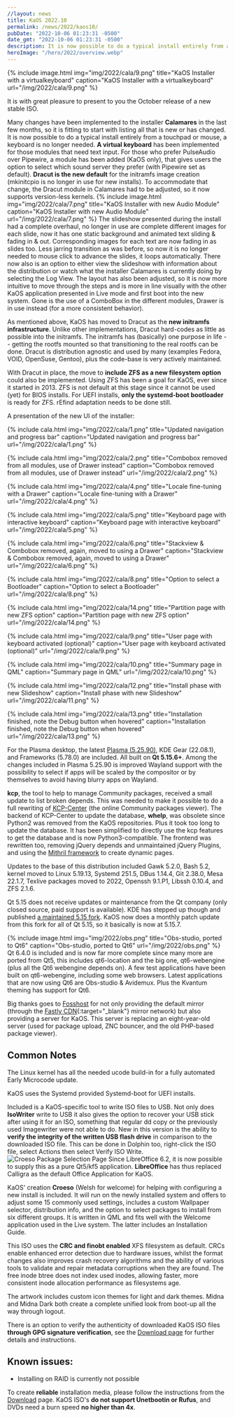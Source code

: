 ```yaml
---
//layout: news
title: KaOS 2022.10
permalink: /news/2022/kaos10/
pubDate: "2022-10-06 01:23:31 -0500"
date_gmt: "2022-10-06 01:23:31 -0500"
description: It is now possible to do a typical install entirely from a touchpad or mouse, a keyboard is no longer needed. A virtual keyboard has been implemented for those modules that need text
heroImage: "/hero/2022/overview.webp"
---
```


{% include image.html
            img="img/2022/cala/9.png"
            title="KaOS Installer with a virtualkeyboard"
            caption="KaOS Installer with a virtualkeyboard"
            url="/img/2022/cala/9.png" %}

It is with great pleasure to present to you the October release of a new stable ISO.

Many changes have been implemented to the installer **Calamares** in the last few months, so it is fitting to start with listing all that is new or has changed.
It is now possible to do a typical install entirely from a touchpad or mouse, a keyboard is no longer needed. **A virtual keyboard** has been implemented for those modules that need text input.
For those who prefer PulseAudio over Pipewire, a module has been added (KaOS only), that gives users the option to select which sound server they prefer (with Pipewire set as default).
**Dracut is the new default** for the initramfs image creation (mkinitcpio is no longer in use for new installs). To accommodate that change, the Dracut module in Calamares had to be adjusted, so it now supports version-less kernels.
{% include image.html
            img="img/2022/cala/7.png"
            title="KaOS Installer with new Audio Module"
            caption="KaOS Installer with new Audio Module"
            url="/img/2022/cala/7.png" %}
The slideshow presented during the install had a complete overhaul, no longer in use are complete different images for each slide, now it has one static background and animated text sliding & fading in & out. Corresponding images for each text are now fading in as slides too. Less jarring transition as was before, so now it is no longer needed to mouse click to advance the slides, it loops automatically.
There now also is an option to either view the slideshow with information about the distribution or watch what the installer Calamares is currently doing by selecting the Log View.
The layout has also been adjusted, so it is now more intuitive to move through the steps and is more in line visually with the other KaOS application presented in Live mode and first boot into the new system. Gone is the use of a ComboBox in the different modules, Drawer is in use instead (for a more consistent behavior).

As mentioned above, KaOS has moved to Dracut as the **new initramfs infrastructure**. Unlike other implementations, Dracut hard-codes as little as possible into the initramfs. The initramfs has (basically) one purpose in life -- getting the rootfs mounted so that transitioning to the real rootfs can be done. Dracut is distribution agnostic and used by many (examples Fedora, VOID, OpenSuse, Gentoo), plus the code-base is very actively maintained.

With Dracut in place, the move to **include ZFS as a new filesystem option** could also be implemented. Using ZFS has been a goal for KaOS, ever since it started in 2013. ZFS is not default at this stage since it cannot be used (yet) for BIOS installs. For UEFI installs, **only the systemd-boot bootloader** is ready for ZFS. rEfind adaptation needs to be done still.

A presentation of the new UI of the installer:

{% include cala.html
            img="img/2022/cala/1.png"
            title="Updated navigation and progress bar"
            caption="Updated navigation and progress bar"
            url="/img/2022/cala/1.png" %}

{% include cala.html
            img="img/2022/cala/2.png"
            title="Combobox removed from all modules, use of Drawer instead"
            caption="Combobox removed from all modules, use of Drawer instead"
            url="/img/2022/cala/2.png" %}

{% include cala.html
            img="img/2022/cala/4.png"
            title="Locale fine-tuning with a Drawer"
            caption="Locale fine-tuning with a Drawer"
            url="/img/2022/cala/4.png" %}

{% include cala.html
            img="img/2022/cala/5.png"
            title="Keyboard page with interactive keyboard"
            caption="Keyboard page with interactive keyboard"
            url="/img/2022/cala/5.png" %}

{% include cala.html
            img="img/2022/cala/6.png"
            title="Stackview & Combobox removed, again, moved to using a Drawer"
            caption="Stackview & Combobox removed, again, moved to using a Drawer"
            url="/img/2022/cala/6.png" %}

{% include cala.html
            img="img/2022/cala/8.png"
            title="Option to select a Bootloader"
            caption="Option to select a Bootloader"
            url="/img/2022/cala/8.png" %}

{% include cala.html
            img="img/2022/cala/14.png"
            title="Partition page with new ZFS option"
            caption="Partition page with new ZFS option"
            url="/img/2022/cala/14.png" %}

{% include cala.html
            img="img/2022/cala/9.png"
            title="User page with keyboard activated (optional)"
            caption="User page with keyboard activated (optional)"
            url="/img/2022/cala/9.png" %}

{% include cala.html
            img="img/2022/cala/10.png"
            title="Summary page in QML"
            caption="Summary page in QML"
            url="/img/2022/cala/10.png" %}

{% include cala.html
            img="img/2022/cala/12.png"
            title="Install phase with new Slideshow"
            caption="Install phase with new Slideshow"
            url="/img/2022/cala/11.png" %}

{% include cala.html
            img="img/2022/cala/13.png"
            title="Installation finished, note the Debug button when hovered"
            caption="Installation finished, note the Debug button when hovered"
            url="/img/2022/cala/13.png" %}

For the Plasma desktop, the latest [Plasma (5.25.90)](https://kde.org/announcements/plasma/5/5.25.90/), KDE Gear (22.08.1), and Frameworks (5.78.0) are included. All built on **Qt 5.15.6+**. Among the changes included in Plasma 5.25.90 is improved Wayland support with the possibility to select if apps will be scaled by the compositor or by themselves to avoid having blurry apps on Wayland.

**kcp**, the tool to help to manage Community packages, received a small update to list broken depends.
This was needed to make it possible to do a full rewriting of [KCP-Center](https://kaos-community-packages.github.io) (the online Community packages viewer).
The backend of KCP-Center to update the database, **whelp**, was obsolete since Python2 was removed from the KaOS repositories.
Plus it took too long to update the database. It has been simplified to directly use the kcp features to get the database and is now Python3-compatible.
The frontend was rewritten too, removing jQuery depends and unmaintained jQuery Plugins, and using the [Mithril framework](https://mithril.js.org) to create dynamic pages.

Updates to the base of this distribution included Gawk 5.2.0, Bash 5.2, kernel moved to Linux 5.19.13, Systemd 251.5, DBus 1.14.4, Git 2.38.0, Mesa 22.1.7, Texlive packages moved to 2022, Openssh 9.1.P1, Libssh 0.10.4, and ZFS 2.1.6.

Qt 5.15 does not receive updates or maintenance from the Qt company (only closed source, paid support is available). KDE has stepped up though and published [a maintained 5.15 fork](https://dot.kde.org/2021/04/06/announcing-kdes-qt-5-patch-collection). KaOS now does a monthly patch update from this fork for all of Qt 5.15, so it basically is now at 5.15.7.

{% include image.html
            img="img/2022/obs.png"
            title="Obs-studio, ported to Qt6"
            caption="Obs-studio, ported to Qt6"
            url="/img/2022/obs.png" %}
Qt 6.4.0 is included and is now far more complete since many more are ported from Qt5, this includes qt6-location and the big one, qt6-webengine (plus all the Qt6 webengine depends on). A few test applications have been built on qt6-webengine, including some web browsers. Latest applications that are now using Qt6 are Obs-studio & Avidemux. Plus the Kvantum theming has support for Qt6.

Big thanks goes to [Fosshost](https://fosshost.org/) for not only providing the default mirror (through the [Fastly CDN](https://fosshost.org/news/fosshost-mirror-service-changes){:target="\_blank"} mirror network) but also providing a server for KaOS. This server is replacing an eight-year-old server (used for package upload, ZNC bouncer, and the old PHP-based package viewer).

## Common Notes

The Linux kernel has all the needed ucode build-in for a fully automated Early Microcode update.

KaOS uses the Systemd provided Systemd-boot for UEFI installs.

Included is a KaOS-specific tool to write ISO files to USB. Not only does **IsoWriter** write to USB it also gives the option to recover your USB stick after using it for an ISO, something that regular dd copy or the previously used Imagewriter were not able to do. New in this version is the ability to **verify the integrity of the written USB flash drive** in comparison to the downloaded ISO file. This can be done in Dolphin too, right-click the ISO file, select Actions then select Verify ISO Write.
![](/2020/croeso_packages.png "Croeso Package Selection Page")
Since LibreOffice 6.2, it is now possible to supply this as a pure Qt5/kf5 application. **LibreOffice** has thus replaced Calligra as the default Office Application for KaOS.

KaOS' creation **Croeso** (Welsh for welcome) for helping with configuring a new install is included. It will run on the newly installed system and offers to adjust some 15 commonly used settings, includes a custom Wallpaper selector, distribution info, and the option to select packages to install from six different groups. It is written in QML and fits well with the Welcome application used in the Live system. The latter includes an Installation Guide.

This ISO uses the **CRC and finobt enabled** XFS filesystem as default. CRCs enable enhanced error detection due to hardware issues, whilst the format changes also improves crash recovery algorithms and the ability of various tools to validate and repair metadata corruptions when they are found. The free inode btree does not index used inodes, allowing faster, more consistent inode allocation performance as filesystems age.

The artwork includes custom icon themes for light and dark themes. Midna and Midna Dark both create a complete unified look from boot-up all the way through logout.

There is an option to verify the authenticity of downloaded KaOS ISO files **through GPG signature verification**, see the [Download page](https://kaosx.us/pages/download/#authenticity-check) for further details and instructions.

## Known issues:

- Installing on RAID is currently not possible

To create **reliable** installation media, please follow the instructions from the [Download](http://kaosx.us/download/) page. KaOS ISO's **do not support Unetbootin or Rufus**, and DVDs need a burn speed **no higher than 4x**.
